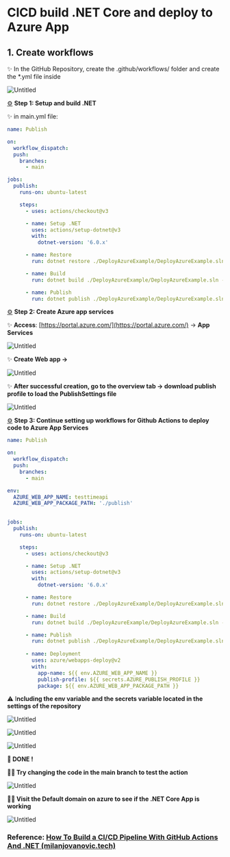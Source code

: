 # CICD build .NET Core and deploy to Azure App

## 1. Create workflows

✨ In the GitHub Repository, create the .github/workflows/ folder and create the *.yml file inside

![Untitled](CICD%20build%20NET%20Core%20and%20deploy%20to%20Azure%20App%20e3cec8e1d7274c0eb12d8b3d6166aedc/Untitled.png)

[⚙️](https://www.bing.com/ck/a?!&&p=9c5d147000f50c8dJmltdHM9MTY5Njk4MjQwMCZpZ3VpZD0yOTBhYzhlMS01NDk3LTY5M2EtMTg4NS1kYjhmNTU5NjY4OTQmaW5zaWQ9NTIxNA&ptn=3&hsh=3&fclid=290ac8e1-5497-693a-1885-db8f55966894&psq=setting+emoji&u=a1aHR0cHM6Ly9lbW9qaXBlZGlhLm9yZy9nZWFy&ntb=1) **Step 1:  Setup and build .NET**

✨ in main.yml file:

```yaml
name: Publish

on:
  workflow_dispatch:
  push:
    branches:
      - main

jobs:
  publish:
    runs-on: ubuntu-latest

    steps:
      - uses: actions/checkout@v3

      - name: Setup .NET
        uses: actions/setup-dotnet@v3
        with:
          dotnet-version: '6.0.x'

      - name: Restore
        run: dotnet restore ./DeployAzureExample/DeployAzureExample.sln

      - name: Build
        run: dotnet build ./DeployAzureExample/DeployAzureExample.sln --configuration Release --no-restore

      - name: Publish
        run: dotnet publish ./DeployAzureExample/DeployAzureExample.sln --configuration Release --no-build
```

[⚙️](https://www.bing.com/ck/a?!&&p=9c5d147000f50c8dJmltdHM9MTY5Njk4MjQwMCZpZ3VpZD0yOTBhYzhlMS01NDk3LTY5M2EtMTg4NS1kYjhmNTU5NjY4OTQmaW5zaWQ9NTIxNA&ptn=3&hsh=3&fclid=290ac8e1-5497-693a-1885-db8f55966894&psq=setting+emoji&u=a1aHR0cHM6Ly9lbW9qaXBlZGlhLm9yZy9nZWFy&ntb=1) **Step 2:  Create Azure app services**

✨ **Access**: [https://portal.azure.com/](https://portal.azure.com/) → **App Services**

![Untitled](CICD%20build%20NET%20Core%20and%20deploy%20to%20Azure%20App%20e3cec8e1d7274c0eb12d8b3d6166aedc/Untitled%201.png)

✨ **Create Web app →**

![Untitled](CICD%20build%20NET%20Core%20and%20deploy%20to%20Azure%20App%20e3cec8e1d7274c0eb12d8b3d6166aedc/Untitled%202.png)

✨ **After successful creation, go to the overview tab -> download publish profile to load the PublishSettings file**

![Untitled](CICD%20build%20NET%20Core%20and%20deploy%20to%20Azure%20App%20e3cec8e1d7274c0eb12d8b3d6166aedc/Untitled%203.png)

[⚙️](https://www.bing.com/ck/a?!&&p=9c5d147000f50c8dJmltdHM9MTY5Njk4MjQwMCZpZ3VpZD0yOTBhYzhlMS01NDk3LTY5M2EtMTg4NS1kYjhmNTU5NjY4OTQmaW5zaWQ9NTIxNA&ptn=3&hsh=3&fclid=290ac8e1-5497-693a-1885-db8f55966894&psq=setting+emoji&u=a1aHR0cHM6Ly9lbW9qaXBlZGlhLm9yZy9nZWFy&ntb=1) **Step 3: Continue setting up workflows for Github Actions to deploy code to Azure App Services**

```yaml
name: Publish

on:
  workflow_dispatch:
  push:
    branches:
      - main

env:
  AZURE_WEB_APP_NAME: testtimeapi
  AZURE_WEB_APP_PACKAGE_PATH: './publish'
  

jobs:
  publish:
    runs-on: ubuntu-latest

    steps:
      - uses: actions/checkout@v3

      - name: Setup .NET
        uses: actions/setup-dotnet@v3
        with:
          dotnet-version: '6.0.x'

      - name: Restore
        run: dotnet restore ./DeployAzureExample/DeployAzureExample.sln

      - name: Build
        run: dotnet build ./DeployAzureExample/DeployAzureExample.sln --configuration Release --no-restore

      - name: Publish
        run: dotnet publish ./DeployAzureExample/DeployAzureExample.sln --configuration Release --no-build --output '${{ env.AZURE_WEB_APP_PACKAGE_PATH }}'
      
      - name: Deployment
        uses: azure/webapps-deploy@v2
        with:
          app-name: ${{ env.AZURE_WEB_APP_NAME }}
          publish-profile: ${{ secrets.AZURE_PUBLISH_PROFILE }}
          package: ${{ env.AZURE_WEB_APP_PACKAGE_PATH }}
```

⚠️ I**ncluding the env variable and the secrets variable located in the settings of the repository**

![Untitled](CICD%20build%20NET%20Core%20and%20deploy%20to%20Azure%20App%20e3cec8e1d7274c0eb12d8b3d6166aedc/Untitled%204.png)

![Untitled](CICD%20build%20NET%20Core%20and%20deploy%20to%20Azure%20App%20e3cec8e1d7274c0eb12d8b3d6166aedc/Untitled%205.png)

![Untitled](CICD%20build%20NET%20Core%20and%20deploy%20to%20Azure%20App%20e3cec8e1d7274c0eb12d8b3d6166aedc/Untitled%206.png)

**💅 DONE !**

**🧑‍💻 Try changing the code in the main branch to test the action**

![Untitled](CICD%20build%20NET%20Core%20and%20deploy%20to%20Azure%20App%20e3cec8e1d7274c0eb12d8b3d6166aedc/Untitled%207.png)

**🧑‍💻 Visit the Default domain on azure to see if the .NET Core App is working**

![Untitled](CICD%20build%20NET%20Core%20and%20deploy%20to%20Azure%20App%20e3cec8e1d7274c0eb12d8b3d6166aedc/Untitled%208.png)

### Reference: [How To Build a CI/CD Pipeline With GitHub Actions And .NET (milanjovanovic.tech)](https://www.milanjovanovic.tech/blog/how-to-build-ci-cd-pipeline-with-github-actions-and-dotnet)